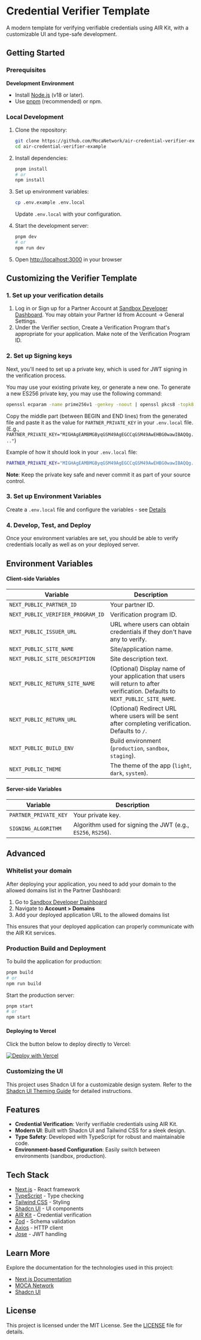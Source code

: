 # Credential Verifier Template

A modern template for verifying verifiable credentials using AIR Kit, with a customizable UI and type-safe development.

## Getting Started

### Prerequisites

**Development Environment**
   - Install [Node.js](https://nodejs.org/) (v18 or later).
   - Use [pnpm](https://pnpm.io/) (recommended) or npm.

### Local Development

1. Clone the repository:
   ```bash
   git clone https://github.com/MocaNetwork/air-credential-verifier-example.git
   cd air-credential-verifier-example
   ```

2. Install dependencies:
   ```bash
   pnpm install
   # or
   npm install
   ```

3. Set up environment variables:
   ```bash
   cp .env.example .env.local
   ```
   Update `.env.local` with your configuration.

4. Start the development server:
   ```bash
   pnpm dev
   # or
   npm run dev
   ```

5. Open [http://localhost:3000](http://localhost:3000) in your browser

## Customizing the Verifier Template

### 1. Set up your verification details
   1. Log in or Sign up for a Partner Account at [Sandbox Developer Dashboard](https://developers.sandbox.air3.com/dashboard). You may obtain your Partner Id from Account -> General Settings.
   2. Under the Verifier section, Create a Verification Program that's appropriate for your application. Make note of the Verification Program ID.

### 2. Set up Signing keys

Next, you'll need to set up a private key, which is used for JWT signing in the verification process. 

You may use your existing private key, or generate a new one. To generate a new ES256 private key, you may use the following command:
```bash
openssl ecparam -name prime256v1 -genkey -noout | openssl pkcs8 -topk8 -nocrypt | tr -d '\n'
```
Copy the middle part (between BEGIN and END lines) from the generated file and paste it as the value for `PARTNER_PRIVATE_KEY` in your `.env.local` file. (E.g., `PARTNER_PRIVATE_KEY="MIGHAgEAMBMGByqGSM49AgEGCCqGSM49AwEHBG0wawIBAQQg..."`)

Example of how it should look in your `.env.local` file:
```bash
PARTNER_PRIVATE_KEY="MIGHAgEAMBMGByqGSM49AgEGCCqGSM49AwEHBG0wawIBAQQg..."
```

**Note**: Keep the private key safe and never commit it as part of your source control.

### 3. Set up Environment Variables
Create a `.env.local` file and configure the variables - see [Details](#environment-variables)

### 4. Develop, Test, and Deploy

Once your environment variables are set, you should be able to verify credentials locally as well as on your deployed server.

## Environment Variables

#### Client-side Variables 
| Variable                           | Description                                                                 |
|------------------------------------|-----------------------------------------------------------------------------|
| `NEXT_PUBLIC_PARTNER_ID`           | Your partner ID.                                                           |
| `NEXT_PUBLIC_VERIFIER_PROGRAM_ID`  | Verification program ID.                                                   |
| `NEXT_PUBLIC_ISSUER_URL`           | URL where users can obtain credentials if they don't have any to verify. |
| `NEXT_PUBLIC_SITE_NAME`            | Site/application name.                                                     |
| `NEXT_PUBLIC_SITE_DESCRIPTION`     | Site description text.                                                     |
| `NEXT_PUBLIC_RETURN_SITE_NAME`     | (Optional) Display name of your application that users will return to after verification. Defaults to `NEXT_PUBLIC_SITE_NAME`. |
| `NEXT_PUBLIC_RETURN_URL`           | (Optional) Redirect URL where users will be sent after completing verification. Defaults to `/`. |
| `NEXT_PUBLIC_BUILD_ENV`            | Build environment (`production`, `sandbox`, `staging`).                   |
| `NEXT_PUBLIC_THEME`                | The theme of the app (`light`, `dark`, `system`).                         |

#### Server-side Variables
| Variable             | Description                                                                 |
|----------------------|-----------------------------------------------------------------------------|
| `PARTNER_PRIVATE_KEY`| Your private key.                                                          |
| `SIGNING_ALGORITHM`  | Algorithm used for signing the JWT (e.g., `ES256`, `RS256`).               |

## Advanced

### Whitelist your domain

After deploying your application, you need to add your domain to the allowed domains list in the Partner Dashboard:

1. Go to [Sandbox Developer Dashboard](https://developers.sandbox.air3.com/dashboard)
2. Navigate to **Account > Domains**
3. Add your deployed application URL to the allowed domains list

This ensures that your deployed application can properly communicate with the AIR Kit services.

### Production Build and Deployment

To build the application for production:
```bash
pnpm build
# or
npm run build
```

Start the production server:
```bash
pnpm start
# or
npm start
```

#### Deploying to Vercel

Click the button below to deploy directly to Vercel:

[![Deploy with Vercel](https://vercel.com/button)](https://vercel.com/new/clone?repository-url=https://github.com/MocaNetwork/air-credential-verifier-example&env=NEXT_PUBLIC_PARTNER_ID,NEXT_PUBLIC_VERIFIER_PROGRAM_ID,NEXT_PUBLIC_ISSUER_URL,NEXT_PUBLIC_SITE_NAME,NEXT_PUBLIC_SITE_DESCRIPTION,NEXT_PUBLIC_BUILD_ENV,NEXT_PUBLIC_THEME,PARTNER_PRIVATE_KEY,SIGNING_ALGORITHM&envDescription=Configure%20your%20AIR%20Kit%20credentials%20and%20application%20settings&envLink=https://github.com/MocaNetwork/air-credential-verifier-example/blob/main/README.md)

### Customizing the UI

This project uses Shadcn UI for a customizable design system. Refer to the [Shadcn UI Theming Guide](https://ui.shadcn.com/docs/theming) for detailed instructions.

## Features

- **Credential Verification**: Verify verifiable credentials using AIR Kit.
- **Modern UI**: Built with Shadcn UI and Tailwind CSS for a sleek design.
- **Type Safety**: Developed with TypeScript for robust and maintainable code.
- **Environment-based Configuration**: Easily switch between environments (sandbox, production).

## Tech Stack

- [Next.js](https://nextjs.org/) - React framework
- [TypeScript](https://www.typescriptlang.org/) - Type checking
- [Tailwind CSS](https://tailwindcss.com/) - Styling
- [Shadcn UI](https://ui.shadcn.com/) - UI components
- [AIR Kit](https://air3.com/) - Credential verification
- [Zod](https://zod.dev/) - Schema validation
- [Axios](https://axios-http.com/) - HTTP client
- [Jose](https://github.com/panva/jose) - JWT handling
## Learn More

Explore the documentation for the technologies used in this project:

- [Next.js Documentation](https://nextjs.org/docs)
- [MOCA Network](https://moca.network/)
- [Shadcn UI](https://ui.shadcn.com/)

## License

This project is licensed under the MIT License. See the [LICENSE](LICENSE) file for details.
